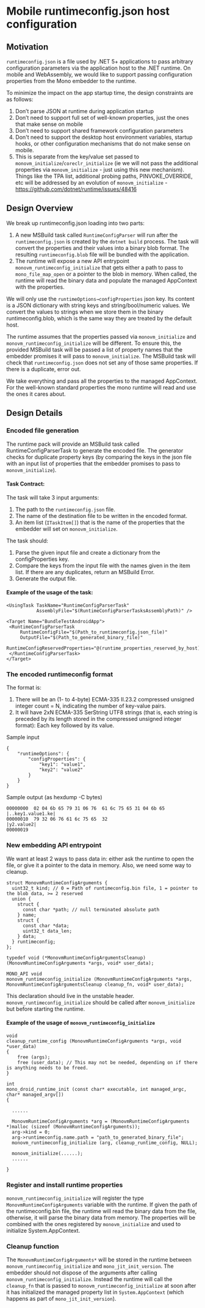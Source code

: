 # Mobile runtimeconfig.json host configuration

## Motivation

`runtimeconfig.json` is a file used by .NET 5+ applications to pass arbitrary configuration parameters via the application host to the .NET runtime.  On mobile and WebAssembly, we would like to support passing configuration properties from the Mono embedder to the runtime.

To minimize the impact on the app startup time, the design constraints are as follows:
1. Don’t parse JSON at runtime during application startup
2. Don’t need to support full set of well-known properties, just the ones that make sense on mobile
3. Don’t need to support shared framework configuration parameters
4. Don't need to support the desktop host environment variables, startup hooks, or other configuration mechanisms that do not make sense on mobile.
5. This is separate from the key/value set passed to `monovm_initialize`/`coreclr_initialize`  (ie we will not pass the additional properties via `monovm_initialize` - just using this new mechanism). Things like the TPA list, additional probing paths, PINVOKE_OVERRIDE, etc will be addressed by an evolution of `monovm_initialize` - https://github.com/dotnet/runtime/issues/48416

## Design Overview

We break up runtimeconfig.json loading into two parts:
1. A new MSBuild task called `RuntimeConfigParser` will run after the `runtimeconfig.json` is created by the `dotnet build` process. The task will convert the properties and their values into a binary blob format. The resulting `runtimeconfig.blob` file will be bundled with the application.
2. The runtime will expose a new API entrypoint `monovm_runtimeconfig_initialize` that gets either a path to pass to `mono_file_map_open` or a pointer to the blob in memory. When called, the runtime will read the binary data and populate the managed AppContext with the properties.

We will only use the `runtimeOptions→configProperties` json key. Its content is a JSON dictionary with string keys and string/bool/numeric values.  We convert the values to strings when we store them in the binary runtimeconfig.blob, which is the same way they are treated by the default host.

The runtime assumes that the properties passed via `monovm_initialize` and `monovm_runtimeconfig_initialize` will be different. To ensure this, the provided MSBuild task will be passed a list of property names that the embedder promises it will pass to `monovm_initialize`. The MSBuild task will check that `runtimeconfig.json` does not set any of those same properties. If there is a duplicate, error out.

We take everything and pass all the properties to the managed AppContext. For the well-known standard properties the mono runtime will read and use the ones it cares about.

## Design Details

### Encoded file generation

 The runtime pack will provide an MSBuild task called RuntimeConfigParserTask to generate the encoded file. The generator checks for duplicate property keys (by comparing the keys in the json file with an input list of properties that the embedder promises to pass to `monovm_initialize`).

#### Task Contract:

The task will take 3 input arguments:
1. The path to the `runtimeconfig.json` file.
2. The name of the destination file to be written in the encoded format.
3. An item list (`ITaskItem[]`) that is the name of the properties that the embedder will set on `monovm_initialize`.

The task should:
1. Parse the given input file and create a dictionary from the configProperties key.
2. Compare the keys from the input file with the names given in the item list. If there are any duplicates, return an MSBuild Error.
3. Generate the output file.

#### Example of the usage of the task:

 ```
 <UsingTask TaskName="RuntimeConfigParserTask"
            AssemblyFile="$(RuntimeConfigParserTasksAssemblyPath)" />

<Target Name="BundleTestAndroidApp">
  <RuntimeConfigParserTask
      RuntimeConfigFile="$(Path_to_runtimeconfig.json_file)"
      OutputFile="$(Path_to_generated_binary_file)"
      RuntimeConfigReservedProperties="@(runtime_properties_reserved_by_host)">
  </RuntimeConfigParserTask>
</Target>
 ```

### The encoded runtimeconfig format

The format is:
1. There will be an (1- to 4-byte) ECMA-335 II.23.2 compressed unsigned integer count = N, indicating the number of key-value pairs.
2. It will have 2xN  ECMA-335 SerString UTF8 strings (that is, each string is preceded by its length stored in the compressed unsigned integer format): Each key followed by its value.

Sample input
```
{
    "runtimeOptions": {
        "configProperties": {
            "key1": "value1",
            "key2": "value2"
        }
    }
}
```

Sample output (as hexdump -C bytes)
```
00000000  02 04 6b 65 79 31 06 76  61 6c 75 65 31 04 6b 65  |..key1.value1.ke|
00000010  79 32 06 76 61 6c 75 65  32                       |y2.value2|
00000019
```

### New embedding API entrypoint

We want at least 2 ways to pass data in: either ask the runtime to open the file, or give it a pointer to the data in memory. Also, we need some way to cleanup.

```
struct MonovmRuntimeConfigArguments {
  uint32_t kind; // 0 = Path of runtimeconfig.bin file, 1 = pointer to the blob data, >= 2 reserved
  union {
    struct {
      const char *path; // null terminated absolute path
    } name;
    struct {
      const char *data;
      uint32_t data_len;
    } data;
  } runtimeconfig;
};

typedef void (*MonovmRuntimeConfigArgumentsCleanup)(MonovmRuntimeConfigArguments *args, void* user_data);

MONO_API void
monovm_runtimeconfig_initialize (MonovmRuntimeConfigArguments *args, MonovmRuntimeConfigArgumentsCleanup cleanup_fn, void* user_data);
```

This declaration should live in the unstable header. `monovm_runtimeconfig_initialize` should be called after `monovm_initialize` but before starting the runtime.

#### Example of the usage of `monovm_runtimeconfig_initialize`

```
void
cleanup_runtime_config (MonovmRuntimeConfigArguments *args, void *user_data)
{
    free (args);
    free (user_data); // This may not be needed, depending on if there is anything needs to be freed.
}

int
mono_droid_runtime_init (const char* executable, int managed_argc, char* managed_argv[])
{
  
  ......

  MonovmRuntimeConfigArguments *arg = (MonovmRuntimeConfigArguments *)malloc (sizeof (MonovmRuntimeConfigArguments));
  arg->kind = 0;
  arg->runtimeconfig.name.path = "path_to_generated_binary_file";
  monovm_runtimeconfig_initialize (arg, cleanup_runtime_config, NULL);

  monovm_initialize(......);
  ......

}
```

### Register and install runtime properties

`monovm_runtimeconfig_initialize` will register the type `MonovmRuntimeConfigArguments` variable with the runtime. If given the path of the runtimeconfig.bin file, the runtime will read the binary data from the file, otherwise, it will parse the binary data from memory. The properties will be combined with the ones registered by `monovm_initialize` and used to initialize System.AppContext.

### Cleanup function

The `MonovmRuntimeConfigArguments*` will be stored in the runtime between `monovm_runtimeconfig_initialize` and `mono_jit_init_version`. The embedder should not dispose of the arguments after calling `monovm_runtimeconfig_initialize`. Instead the runtime will call the `cleanup_fn` that is passed to `monovm_runtimeconfig_initialize` at soon after it has initialized the managed property list in `System.AppContext` (which happens as part of `mono_jit_init_version`).
